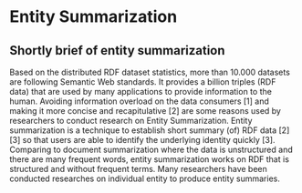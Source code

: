 # Entity Summarization

## Shortly brief of entity summarization

Based on the distributed RDF dataset statistics, more than 10.000 datasets are following Semantic Web standards. 
It provides a billion triples (RDF data) that are used by many applications to provide information to the human. 
Avoiding information overload on the data consumers [1] and making it more concise and recapitulative [2] are some reasons used by researchers to conduct research on Entity Summarization. 
Entity summarization is a technique to establish short summary (of) RDF data [2][3] so that users are able to identify the underlying identity quickly [3]. 
Comparing to document summarization where the data is unstructured and there are many frequent words, entity summarization works on RDF that is structured and without frequent terms. 
Many researchers have been conducted researches on individual entity to produce entity summaries. 
